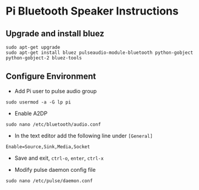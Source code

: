 # Pi Bluetooth Speaker Instructions

## Upgrade and install bluez

```
sudo apt-get upgrade
sudo apt-get install bluez pulseaudio-module-bluetooth python-gobject python-gobject-2 bluez-tools
```

## Configure Environment

* Add Pi user to pulse audio group

```
sudo usermod -a -G lp pi
```

* Enable A2DP

```
sudo nano /etc/bluetooth/audio.conf
```

 * In the text editor add the following line under `[General]`

 ```
Enable=Source,Sink,Media,Socket
```

 * Save and exit, `ctrl-o`, `enter`, `ctrl-x`

* Modify pulse daemon config file

```
sudo nano /etc/pulse/daemon.conf
```
